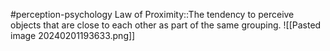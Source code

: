#perception-psychology 
Law of Proximity::The tendency to perceive objects that are close to each other as part of the same grouping. ![[Pasted image 20240201193633.png]]